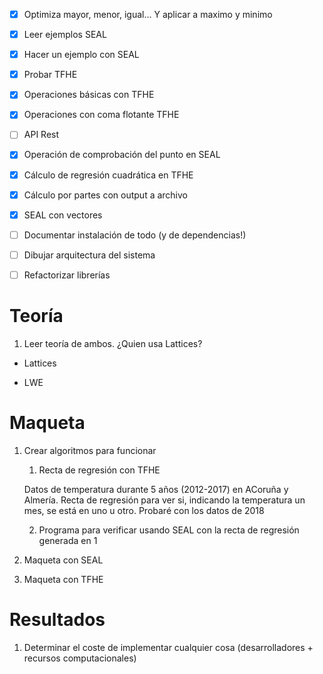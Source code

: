 - [x] Optimiza mayor, menor, igual... Y aplicar a maximo y minimo

- [x] Leer ejemplos SEAL

- [x] Hacer un ejemplo con SEAL

- [x] Probar TFHE

- [x] Operaciones básicas con TFHE

- [x] Operaciones con coma flotante TFHE

- [ ] API Rest 

- [x] Operación de comprobación del punto en SEAL

- [x] Cálculo de regresión cuadrática en TFHE

- [x] Cálculo por partes con output a archivo

- [x] SEAL con vectores

- [ ] Documentar instalación de todo (y de dependencias!)

- [ ] Dibujar arquitectura del sistema

- [ ] Refactorizar librerías

# Teoría

1. Leer teoría de ambos. ¿Quien usa Lattices?

- Lattices

- LWE

# Maqueta

1. Crear algoritmos para funcionar

	1. Recta de regresión con TFHE
	
	Datos de temperatura durante 5 años (2012-2017) en ACoruña y Almería. Recta de regresión para ver si, indicando la temperatura un mes, se está en uno u otro. Probaré con los datos de 2018

	2. Programa para verificar usando SEAL con la recta de regresión generada en 1 
	
2. Maqueta con SEAL

3. Maqueta con TFHE

# Resultados

1. Determinar el coste de implementar cualquier cosa (desarrolladores + recursos computacionales)
